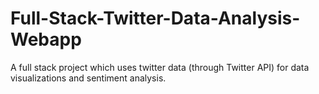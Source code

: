 # Full-Stack-Twitter-Data-Analysis-Webapp
A full stack project which uses twitter data (through Twitter API) for data visualizations and sentiment analysis.
